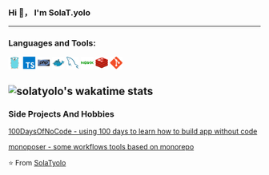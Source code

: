 ### Hi  👋， I'm SolaT.yolo


----
<!--
**Personal Stuffs**

- 🔭 I’m currently working on ...
- 🌱 I’m currently learning ...
- 👯 I’m looking to collaborate on ...
- 🤔 I’m looking for help with ...
- 💬 Ask me about ...
- 📫 How to reach me: ...
- 😄 Pronouns: ...
- ⚡ Fun fact: ...
-->


### Languages and Tools:


<code><img height="25" src="https://raw.githubusercontent.com/devicons/devicon/master/icons/go/go-original.svg"></code>
<code><img height="25" src="https://raw.githubusercontent.com/devicons/devicon/master/icons/typescript/typescript-original.svg"></code>
<code><img height="25" src="https://raw.githubusercontent.com/devicons/devicon/master/icons/php/php-original.svg"></code>
<code><img height="25" src="https://raw.githubusercontent.com/devicons/devicon/master/icons/docker/docker-original.svg"></code>
<code><img height="25" src="https://raw.githubusercontent.com/devicons/devicon/master/icons/mysql/mysql-original.svg"></code>
<code><img height="25" src="https://raw.githubusercontent.com/devicons/devicon/master/icons/nginx/nginx-original.svg
"></code>
<code><img height="25" src="https://raw.githubusercontent.com/devicons/devicon/master/icons/redis/redis-original.svg
"></code>
<code><img height="25" src="https://raw.githubusercontent.com/devicons/devicon/master/icons/git/git-original.svg"></code>


![solatyolo's wakatime stats](https://github-readme-stats.vercel.app/api/wakatime?username=6edcd676-c0b8-478f-ae68-24f5b4b42288&hide_title=true)
---

### Side Projects And Hobbies

[100DaysOfNoCode - using 100 days to learn how to build app without code ](https://github.com/SolaTyolo/100DaysOfNoCode)

[monoposer - some workflows tools  based on monorepo ](https://monoposer.github.io/)

⭐️ From [SolaTyolo](https://github.com/SolaTyolo)
